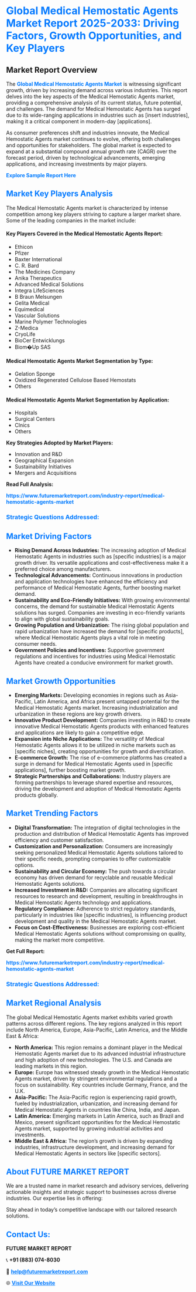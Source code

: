 <h1 style="color: #007BFF;">Global Medical Hemostatic Agents Market Report 2025-2033: Driving Factors, Growth Opportunities, and Key Players</h1>

<section id="overview">
<h2>Market Report Overview</h2>
<p>The <a href="https://www.futuremarketreport.com/industry-report/medical-hemostatic-agents-market" style="color: #007BFF; text-decoration: none;"><strong>Global Medical Hemostatic Agents Market</strong></a> is witnessing significant growth, driven by increasing demand across various industries. This report delves into the key aspects of the Medical Hemostatic Agents market, providing a comprehensive analysis of its current status, future potential, and challenges. The demand for Medical Hemostatic Agents has surged due to its wide-ranging applications in industries such as [insert industries], making it a critical component in modern-day [applications].</p>
<p>As consumer preferences shift and industries innovate, the Medical Hemostatic Agents market continues to evolve, offering both challenges and opportunities for stakeholders. The global market is expected to expand at a substantial compound annual growth rate (CAGR) over the forecast period, driven by technological advancements, emerging applications, and increasing investments by major players.</p>
</section>

<section id="overview">
<p><a href="https://www.futuremarketreport.com/request-sample/reportId=84229" style="color: #007BFF; text-decoration: none;"><strong>Explore Sample Report Here</strong></a></p>
</section>

<section id="key-players">
<h2 style="color: #007BFF;">Market Key Players Analysis</h2>
<p>The Medical Hemostatic Agents market is characterized by intense competition among key players striving to capture a larger market share. Some of the leading companies in the market include:</p>
<h4>Key Players Covered in the Medical Hemostatic Agents Report:</h4>
<ul><li>Ethicon</li><li>Pfizer</li><li>Baxter International</li><li>C. R. Bard</li><li>The Medicines Company</li><li>Anika Therapeutics</li><li>Advanced Medical Solutions</li><li>Integra LifeSciences</li><li>B Braun Melsungen</li><li>Gelita Medical</li><li>Equimedical</li><li>Vascular Solutions</li><li>Marine Polymer Technologies</li><li>Z-Medica</li><li>CryoLife</li><li>BioCer Entwicklungs</li><li>Biom�Up SAS</li></ul>
<h4>Medical Hemostatic Agents Market Segmentation by Type:</h4>
<ul><li>Gelation Sponge</li><li>Oxidized Regenerated Cellulose Based Hemostats</li><li>Others</li></ul>

<h4>Medical Hemostatic Agents Market Segmentation by Application:</h4>
<ul><li>Hospitals</li><li>Surgical Centers</li><li>Clnics</li><li>Others</li></ul>
<p><strong>Key Strategies Adopted by Market Players:</strong></p>
<ul>
<li>Innovation and R&D</li>
<li>Geographical Expansion</li>
<li>Sustainability Initiatives</li>
<li>Mergers and Acquisitions</li>
</ul>
</section>

<section>
<p><strong>Read Full Analysis: </strong></p><a href="https://www.futuremarketreport.com/industry-report/medical-hemostatic-agents-market" style="color: #007BFF; text-decoration: none;"><strong>https://www.futuremarketreport.com/industry-report/medical-hemostatic-agents-market</strong></a>
<h3 style="color: #007BFF;">Strategic Questions Addressed:</h3>
</section>

<section id="driving-factors">
<h2 style="color: #007BFF;">Market Driving Factors</h2>
<ul>
<li><strong>Rising Demand Across Industries:</strong> The increasing adoption of Medical Hemostatic Agents in industries such as [specific industries] is a major growth driver. Its versatile applications and cost-effectiveness make it a preferred choice among manufacturers.</li>
<li><strong>Technological Advancements:</strong> Continuous innovations in production and application technologies have enhanced the efficiency and performance of Medical Hemostatic Agents, further boosting market demand.</li>
<li><strong>Sustainability and Eco-Friendly Initiatives:</strong> With growing environmental concerns, the demand for sustainable Medical Hemostatic Agents solutions has surged. Companies are investing in eco-friendly variants to align with global sustainability goals.</li>
<li><strong>Growing Population and Urbanization:</strong> The rising global population and rapid urbanization have increased the demand for [specific products], where Medical Hemostatic Agents plays a vital role in meeting consumer needs.</li>
<li><strong>Government Policies and Incentives:</strong> Supportive government regulations and incentives for industries using Medical Hemostatic Agents have created a conducive environment for market growth.</li>
</ul>
</section>

<section id="growth-opportunities">
<h2 style="color: #007BFF;">Market Growth Opportunities</h2>
<ul>
<li><strong>Emerging Markets:</strong> Developing economies in regions such as Asia-Pacific, Latin America, and Africa present untapped potential for the Medical Hemostatic Agents market. Increasing industrialization and urbanization in these regions are key growth drivers.</li>
<li><strong>Innovative Product Development:</strong> Companies investing in R&D to create innovative Medical Hemostatic Agents products with enhanced features and applications are likely to gain a competitive edge.</li>
<li><strong>Expansion into Niche Applications:</strong> The versatility of Medical Hemostatic Agents allows it to be utilized in niche markets such as [specific niches], creating opportunities for growth and diversification.</li>
<li><strong>E-commerce Growth:</strong> The rise of e-commerce platforms has created a surge in demand for Medical Hemostatic Agents used in [specific applications], further boosting market growth.</li>
<li><strong>Strategic Partnerships and Collaborations:</strong> Industry players are forming partnerships to leverage shared expertise and resources, driving the development and adoption of Medical Hemostatic Agents products globally.</li>
</ul>
</section>

<section id="trending-factors">
<h2 style="color: #007BFF;">Market Trending Factors</h2>
<ul>
<li><strong>Digital Transformation:</strong> The integration of digital technologies in the production and distribution of Medical Hemostatic Agents has improved efficiency and customer satisfaction.</li>
<li><strong>Customization and Personalization:</strong> Consumers are increasingly seeking personalized Medical Hemostatic Agents solutions tailored to their specific needs, prompting companies to offer customizable options.</li>
<li><strong>Sustainability and Circular Economy:</strong> The push towards a circular economy has driven demand for recyclable and reusable Medical Hemostatic Agents solutions.</li>
<li><strong>Increased Investment in R&D:</strong> Companies are allocating significant resources to research and development, resulting in breakthroughs in Medical Hemostatic Agents technology and applications.</li>
<li><strong>Regulatory Compliance:</strong> Adherence to strict regulatory standards, particularly in industries like [specific industries], is influencing product development and quality in the Medical Hemostatic Agents market.</li>
<li><strong>Focus on Cost-Effectiveness:</strong> Businesses are exploring cost-efficient Medical Hemostatic Agents solutions without compromising on quality, making the market more competitive.</li>
</ul>
</section>

<section>
<p><strong>Get Full Report: </strong></p><a href="https://www.futuremarketreport.com/industry-report/medical-hemostatic-agents-market" style="color: #007BFF; text-decoration: none;"><strong>https://www.futuremarketreport.com/industry-report/medical-hemostatic-agents-market</strong></a>
<h3 style="color: #007BFF;">Strategic Questions Addressed:</h3>
</section>


<section id="regional-analysis">
<h2 style="color: #007BFF;">Market Regional Analysis</h2>
<p>The global Medical Hemostatic Agents market exhibits varied growth patterns across different regions. The key regions analyzed in this report include North America, Europe, Asia-Pacific, Latin America, and the Middle East & Africa:</p>
<ul>
<li><strong>North America:</strong> This region remains a dominant player in the Medical Hemostatic Agents market due to its advanced industrial infrastructure and high adoption of new technologies. The U.S. and Canada are leading markets in this region.</li>
<li><strong>Europe:</strong> Europe has witnessed steady growth in the Medical Hemostatic Agents market, driven by stringent environmental regulations and a focus on sustainability. Key countries include Germany, France, and the U.K.</li>
<li><strong>Asia-Pacific:</strong> The Asia-Pacific region is experiencing rapid growth, fueled by industrialization, urbanization, and increasing demand for Medical Hemostatic Agents in countries like China, India, and Japan.</li>
<li><strong>Latin America:</strong> Emerging markets in Latin America, such as Brazil and Mexico, present significant opportunities for the Medical Hemostatic Agents market, supported by growing industrial activities and investments.</li>
<li><strong>Middle East & Africa:</strong> The region’s growth is driven by expanding industries, infrastructure development, and increasing demand for Medical Hemostatic Agents in sectors like [specific sectors].</li>
</ul>
</section>

<footer>
<h2 style="color: #007BFF;">About FUTURE MARKET REPORT</h2>
<p>We are a trusted name in market research and advisory services, delivering actionable insights and strategic support to businesses across diverse industries. Our expertise lies in offering:</p>

<p>Stay ahead in today’s competitive landscape with our tailored research solutions.</p>

<h2 style="color: #007BFF;">Contact Us:</h2>
<p><strong>FUTURE MARKET REPORT</strong></p>
<p>📞 <strong>+91 (883) 074-8030</strong></p>
<p>📧 <strong><a href="mailto:help@futuremarketreport.com" style="color: #007BFF;">help@futuremarketreport.com</a></strong></p>
<p>🌐 <strong><a href="https://www.futuremarketreport.com/" style="color: #007BFF;">Visit Our Website</a></strong></p>
</footer>